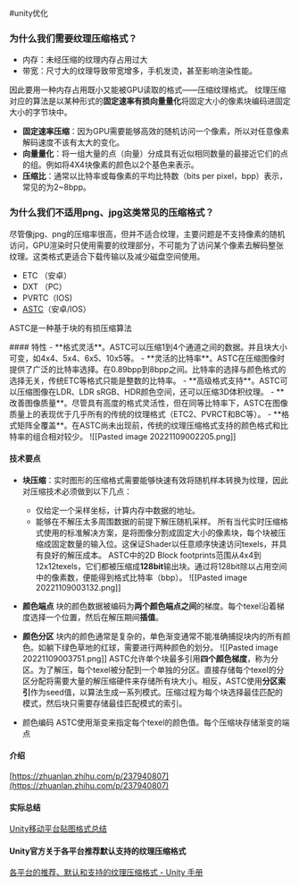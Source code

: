 #unity优化 
### 为什么我们需要纹理压缩格式？
- 内存：未经压缩的纹理内存占用过大
- 带宽：尺寸大的纹理导致带宽增多，手机发烫，甚至影响渲染性能。

因此要用一种内存占用既小又能被GPU读取的格式——压缩纹理格式。
纹理压缩对应的算法是以某种形式的**固定速率有损向量量化**将固定大小的像素块编码进固定大小的字节块中。
- **固定速率压缩**：因为GPU需要能够高效的随机访问一个像素，所以对任意像素解码速度不该有太大的变化。
- **向量量化**：将一组大量的点（向量）分成具有近似相同数量的最接近它们的点的组。例如将4X4块像素的颜色以2个基色来表示。
- **压缩比**：通常以比特率或每像素的平均比特数（bits per pixel，bpp）表示，常见的为2~8bpp。

### 为什么我们不适用png、jpg这类常见的压缩格式？
尽管像jpg、png的压缩率很高，但并不适合纹理，主要问题是不支持像素的随机访问，GPU渲染时只使用需要的纹理部分，不可能为了访问某个像素去解码整张纹理。这类格式更适合下载传输以及减少磁盘空间使用。

- ETC （安卓）
- DXT （PC）
- PVRTC（IOS)
- [ASTC](https://huailiang.github.io/blog/2022/astc/)（安卓/IOS）
<p>ASTC是一种基于块的有损压缩算法</p>
#### 特性
- **格式灵活**。ASTC可以压缩1到4个通道之间的数据。并且块大小可变，如4x4、5x4、6x5、10x5等。
- **灵活的比特率**。ASTC在压缩图像时提供了广泛的比特率选择。在0.89bpp到8bpp之间。比特率的选择与颜色格式的选择无关，传统ETC等格式只能是整数的比特率。
- **高级格式支持**。ASTC可以压缩图像在LDR、LDR sRGB、HDR颜色空间，还可以压缩3D体积纹理。
- **改善图像质量**。尽管具有高度的格式灵活性，但在同等比特率下，ASTC在图像质量上的表现优于几乎所有的传统的纹理格式（ETC2、PVRCT和BC等）。
- **格式矩阵全覆盖**。在ASTC尚未出现前，传统的纹理压缩格式支持的颜色格式和比特率的组合相对较少。 ![[Pasted image 20221109002205.png]]

#### 技术要点
- **块压缩**：实时图形的压缩格式需要能够快速有效将随机样本转换为纹理，因此对压缩技术必须做到以下几点：
	- 仅给定一个采样坐标，计算内存中数据的地址。
	- 能够在不解压太多周围数据的前提下解压随机采样。
   所有当代实时压缩格式使用的标准解决方案，是将图像分割成固定大小的像素块，每个块被压缩成固定数量的输入位。这保证Shader以任意顺序快速访问texels，并具有良好的解压成本。
   ASTC中的2D Block footprints范围从4x4到12x12texels，它们都被压缩成**128bit**输出块。通过将128bit除以占用空间中的像素数，便能得到格式比特率（bbp）。
   ![[Pasted image 20221109003132.png]]

- **颜色端点**
	块的颜色数据被编码为**两个颜色端点之间**的梯度。每个texel沿着梯度选择一个位置，然后在解压期间**插值**。
- **颜色分区**
	块内的颜色通常是复杂的，单色渐变通常不能准确捕捉块内的所有颜色。如躺下绿色草地的红球，需要进行两种颜色的划分。
	![[Pasted image 20221109003751.png]]
	ASTC允许单个块最多引用**四个颜色梯度**，称为分区。为了解压，每个texel被分配到一个单独的分区。直接存储每个texel的分区分配将需要大量的解压缩硬件来存储所有块大小。相反，ASTC使用**分区索引**作为seed值，以算法生成一系列模式。压缩过程为每个块选择最佳匹配的模式，然后块只需要存储最佳匹配模式的索引。
- 颜色编码
	ASTC使用渐变来指定每个texel的颜色值。每个压缩块存储渐变的端点
#### 介绍
[https://zhuanlan.zhihu.com/p/237940807](https://zhuanlan.zhihu.com/p/237940807)
#### 实际总结
[Unity移动平台贴图格式总结](https://zhuanlan.zhihu.com/p/366436672)
#### Unity官方关于各平台推荐默认支持的纹理压缩格式 
[各平台的推荐、默认和支持的纹理压缩格式 - Unity 手册](https://docs.unity3d.com/cn/current/Manual/class-TextureImporterOverride.html)